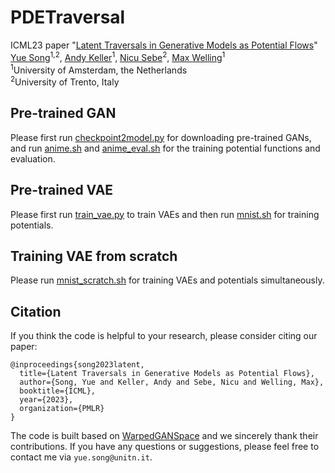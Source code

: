# PDETraversal

ICML23 paper "[Latent Traversals in Generative Models as Potential Flows](https://arxiv.org/abs/)"  
[Yue Song](https://kingjamessong.github.io/)<sup>1,2</sup>, [Andy Keller](https://scholar.google.com/citations?hl=en&user=Tb86kC0AAAAJ)<sup>1</sup>, [Nicu Sebe](https://scholar.google.com/citations?user=stFCYOAAAAAJ&hl=en)<sup>2</sup>, [Max Welling](https://scholar.google.com/citations?user=8200InoAAAAJ&hl=en)<sup>1</sup>  
<sup>1</sup>University of Amsterdam, the Netherlands <br>
<sup>2</sup>University of Trento, Italy <br> 

## Pre-trained GAN

Please first run [checkpoint2model.py]() for downloading pre-trained GANs, and run [anime.sh]() and [anime_eval.sh]() for the training potential functions and evaluation.

## Pre-trained VAE

Please first run [train_vae.py]() to train VAEs and then run [mnist.sh]() for training potentials.

## Training VAE from scratch

Please run [mnist_scratch.sh]() for training VAEs and potentials simultaneously.

## Citation

If you think the code is helpful to your research, please consider citing our paper:

```
@inproceedings{song2023latent,
  title={Latent Traversals in Generative Models as Potential Flows},
  author={Song, Yue and Keller, Andy and Sebe, Nicu and Welling, Max},
  booktitle={ICML},
  year={2023},
  organization={PMLR}
}
```

The code is built based on [WarpedGANSpace](https://github.com/chi0tzp/WarpedGANSpace) and we sincerely thank their contributions. If you have any questions or suggestions, please feel free to contact me via `yue.song@unitn.it`.


